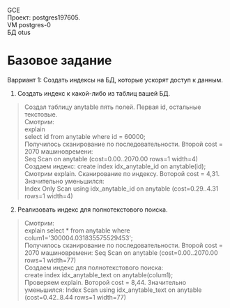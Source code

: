 GCE   
Проект: postgres197605.  
VM postgres-0  
БД otus

# Базовое задание 
Варриант 1: Создать индексы на БД, которые ускорят доступ к данным.

1. Создать индекс к какой-либо из таблиц вашей БД.

> Создал таблицу anytable пять полей. Первая id, остальные текстовые.  
> Смотрим:    
> explain  
> select id from anytable where id = 60000;    
> Получилось сканирование по последовательности. Второй cost = 2070 машиновремени:   
> Seq Scan on anytable  (cost=0.00..2070.00 rows=1 width=4)   
> Создаем индекс: 
> create index idx_anytable_id on anytable(id);  
> Смотрим explain. Сканирование по индексу. Воторой cost = 4,31. Значительно уменьшился:   
> Index Only Scan using idx_anytable_id on anytable  (cost=0.29..4.31 rows=1 width=4)  

2. Реализовать индекс для полнотекстового поиска.

> Смотрим:  
> explain select * from anytable where colum1='300004.031835575529453';  
> Получилось  сканирование по последовательности. Второй cost = 2070 машиновремени:
> Seq Scan on anytable  (cost=0.00..2070.00 rows=1 width=77)  
> Создаем индекс для полнотекстового поиска:  
> create index idx_anytable_text on anytable(colum1);   
> Проверяем explain. Воторой cost = 8,44. Значительно уменьшился: 
> Index Scan using idx_anytable_text on anytable  (cost=0.42..8.44 rows=1 width=77)
> 
